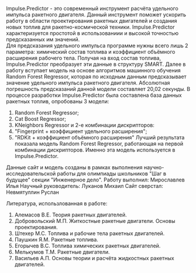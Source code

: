 Impulse.Predictor - это современный инструмент расчёта удельного импульса ракетного двигателя. Данный инструмент поможет ускорить работу в области проектирования ракетных двигателей и создания новых топлив для ракетно-космической техники. Impulse.Predictor  характеризуется простотой в использованиии и высокой точностью предсказанных им значений.  
Для предсказания удельного импульса программе нужны всего лишь 2 параметра: химический состав топлива и коэффициент объёмного расширения рабочего тела. Получая на вход состав топлива, Impulse.Predictor преобразует эти данные в структуру SMART. Далее в работу вступает модель на основе алгоритмов машинного обучения Random Forest Regressor,  которая по исходным данным предсказывает значение удельного импульса ракетного двигателя. Абсолютная погрешность предсказаний данной модели составляет 20,02 секунды.
В процессе разработки Impulse.Predictor была составлена база данных ракетных топлив, опробованы 3 модели:
1. Random Forest Regressor;
2. Cat Boost Regressor;
3. KNeighbors Regressor
и 2-е комбинации дискрипторов:
1. "Fingerprint + коэффициент удельного расширения";
2. "RDKit + коэффициент объёмного расширения"
Лучший результата показала модель Random Forest Regressor, работающая на первой комбинации дискрипторов. Именно эта модель используется в Impulse.Predictor.

Данные сайт и модель созданы в рамках выполнения научно-исследовательской работы для олимпиады школьников "Шаг в будущее" секции "Инженерное дело".
Работу выполнил: Мирославлев Илья
Научный руководитель: Луканов Михаил
Сайт сверстал: Невмятуллин Руслан

Литература, использлованная в работе:
1. Алемасов В.Е. Теория ракетных двигателей.
2. Добровольский М.П. Житкостные ракетные двигатели. Основы проектирования.
3. Штехер М.С. Топлива и рабочие тела ракетных двигателей.
4. Паушкин Я.М. Ракетные топлива.
5. Егорычев В.С. Топлива химических ракетных двигателей.
6. Мелькумов Т.М. Ракетные двигатели.
7. Васильев А.П. Основы теории и расчёта жидкостных ракетных двигателей.